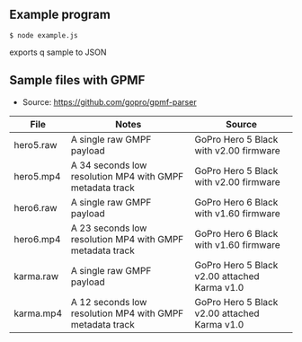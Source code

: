 ## Example program

```shell
$ node example.js
```

exports q sample to JSON

## Sample files with GPMF

- Source: https://github.com/gopro/gpmf-parser

| File      | Notes                                                    | Source                                       |
| --------- | -------------------------------------------------------- | -------------------------------------------- |
| hero5.raw | A single raw GMPF payload                                | GoPro Hero 5 Black with v2.00 firmware       |
| hero5.mp4 | A 34 seconds low resolution MP4 with GMPF metadata track | GoPro Hero 5 Black with v2.00 firmware       |
| hero6.raw | A single raw GMPF payload                                | GoPro Hero 6 Black with v1.60 firmware       |
| hero6.mp4 | A 23 seconds low resolution MP4 with GMPF metadata track | GoPro Hero 6 Black with v1.60 firmware       |
| karma.raw | A single raw GMPF payload                                | GoPro Hero 5 Black v2.00 attached Karma v1.0 |
| karma.mp4 | A 12 seconds low resolution MP4 with GMPF metadata track | GoPro Hero 5 Black v2.00 attached Karma v1.0 |
